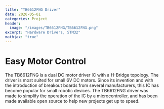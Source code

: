 ```yaml
---
title: "TB6612FNG Driver"
date: 2020-05-01
categories: Project
header:
  image: "/images/TB6612FNG/TB6612FNG.png"
excerpt: "Hardware Drivers, STM32"
mathjax: "true"
---
```


# Easy Motor Control

The TB6612FNG is a dual DC motor driver IC with a H-Bridge topology. The driver is most suited for small 6V DC motors. Since its invention and with the introduction of breakout boards from several manufacturers, this IC has become popular for small robotic devices. The TB6612FNG driver was made to simplify the operation of the IC by a microcontroller, and has been made available open source to help new projects get up to speed.